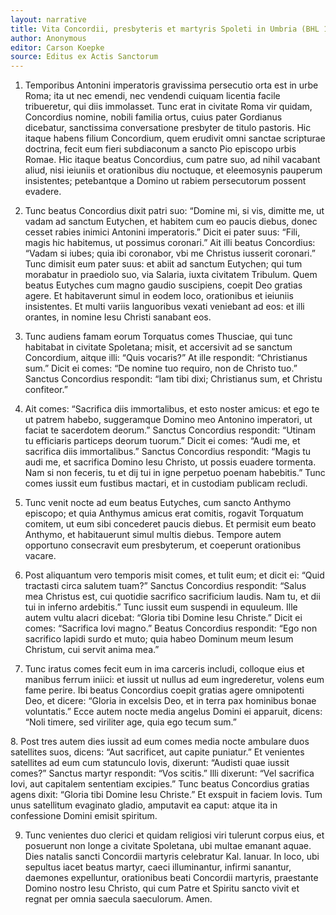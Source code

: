 ```yaml
---
layout: narrative
title: Vita Concordii, presbyteris et martyris Spoleti in Umbria (BHL 1906)
author: Anonymous
editor: Carson Koepke
source: Editus ex Actis Sanctorum
---
```



1. Temporibus Antonini imperatoris gravissima persecutio orta est in urbe Roma; ita ut nec emendi, nec vendendi cuiquam licentia facile tribueretur, qui diis immolasset. Tunc erat in civitate Roma vir quidam, Concordius nomine, nobili familia ortus, cuius pater Gordianus dicebatur, sanctissima conversatione presbyter de titulo pastoris. Hic itaque habens filium Concordium, quem erudivit omni sanctae scripturae doctrina, fecit eum fieri subdiaconum a sancto Pio episcopo urbis Romae. Hic itaque beatus Concordius, cum patre suo, ad nihil vacabant aliud, nisi ieiuniis et orationibus diu noctuque, et eleemosynis pauperum insistentes; petebantque a Domino ut rabiem persecutorum possent evadere.

2. Tunc beatus Concordius dixit patri suo: “Domine mi, si vis, dimitte me, ut vadam ad sanctum Eutychen, et habitem cum eo paucis diebus, donec cesset rabies inimici Antonini imperatoris.” Dicit ei pater suus: “Fili, magis hic habitemus, ut possimus coronari.” Ait illi beatus Concordius: “Vadam si iubes; quia ibi coronabor, vbi me Christus iusserit coronari.” Tunc dimisit eum pater suus: et abiit ad sanctum Eutychen; qui tum morabatur in praediolo suo, via Salaria, iuxta civitatem Tribulum. Quem beatus Eutyches cum magno gaudio suscipiens, coepit Deo gratias agere. Et habitaverunt simul in eodem loco, orationibus et ieiuniis insistentes. Et multi variis languoribus vexati veniebant ad eos: et illi orantes, in nomine Iesu Christi sanabant eos.

3. Tunc audiens famam eorum Torquatus comes Thusciae, qui tunc habitabat in civitate Spoletana; misit, et accersivit ad se sanctum Concordium, aitque illi: “Quis vocaris?” At ille respondit: “Christianus sum.” Dicit ei comes: “De nomine tuo requiro, non de Christo tuo.” Sanctus Concordius respondit: “Iam tibi dixi; Christianus sum, et Christu confiteor.”

4. Ait comes: “Sacrifica diis immortalibus, et esto noster amicus: et ego te ut patrem habebo, suggeramque Domino meo Antonino imperatori, ut faciat te sacerdotem deorum.” Sanctus Concordius respondit: “Utinam tu efficiaris particeps deorum tuorum.” Dicit ei comes: “Audi me, et sacrifica diis immortalibus.” Sanctus Concordius respondit: “Magis tu audi me, et sacrifica Domino Iesu Christo, ut possis euadere tormenta. Nam si non feceris, tu et dij tui in igne perpetuo poenam habebitis.” Tunc comes iussit eum fustibus mactari, et in custodiam publicam recludi.

5. Tunc venit nocte ad eum beatus Eutyches, cum sancto Anthymo episcopo; et quia Anthymus amicus erat comitis, rogavit Torquatum comitem, ut eum sibi concederet paucis diebus. Et permisit eum beato Anthymo, et habitauerunt simul multis diebus. Tempore autem opportuno consecravit eum presbyterum, et coeperunt orationibus vacare.

6. Post aliquantum vero temporis misit comes, et tulit eum; et dicit ei: “Quid tractasti circa salutem tuam?” Sanctus Concordius respondit: “Salus mea Christus est, cui quotidie sacrifico sacrificium laudis. Nam tu, et dii tui in inferno ardebitis.” Tunc iussit eum suspendi in equuleum. Ille autem vultu alacri dicebat: “Gloria tibi Domine Iesu Christe.” Dicit ei comes: “Sacrifica Iovi magno.” Beatus Concordius respondit: “Ego non sacrifico lapidi surdo et muto; quia habeo Dominum meum Iesum Christum, cui servit anima mea.”

7. Tunc iratus comes fecit eum in ima carceris includi, colloque eius et manibus ferrum iniici: et iussit ut nullus ad eum ingrederetur, volens eum fame perire. Ibi beatus Concordius coepit gratias agere omnipotenti Deo, et dicere: “Gloria in excelsis Deo, et in terra pax hominibus bonae voluntatis.” Ecce autem nocte media angelus Domini ei apparuit, dicens: “Noli timere, sed viriliter age, quia ego tecum sum.”

8. Post tres autem dies iussit ad eum comes media nocte ambulare duos satellites suos, dicens: “Aut sacrificet, aut capite puniatur.” Et venientes satellites ad eum cum statunculo Iovis, dixerunt: “Audisti quae iussit comes?” Sanctus martyr respondit: “Vos scitis.” Illi dixerunt: “Vel sacrifica Iovi, aut capitalem sententiam excipies.” Tunc beatus Concordius gratias agens dixit: “Gloria tibi Domine Iesu Christe.” Et exspuit in faciem Iovis. Tum unus satellitum evaginato gladio, amputavit ea caput: atque ita in confessione Domini emisit spiritum.

9. Tunc venientes duo clerici et quidam religiosi viri tulerunt corpus eius, et posuerunt non longe a civitate Spoletana, ubi multae emanant aquae. Dies natalis sancti Concordii martyris celebratur Kal. Ianuar. In loco, ubi sepultus iacet beatus martyr, caeci illuminantur, infirmi sanantur, daemones expelluntur, orationibus beati Concordii martyris, praestante Domino nostro Iesu Christo, qui cum Patre et Spiritu sancto vivit et regnat per omnia saecula saeculorum. Amen.
